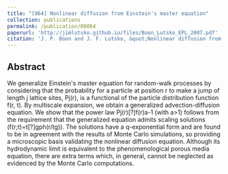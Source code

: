 ```yaml
---
title: "[064] Nonlinear diffusion from Einstein's master equation"
collection: publications
permalink: /publication/00064
paperurl: 'http://jimlutsko.github.io/files/Boon_Lutsko_EPL_2007.pdf'
citation: 'J. P. Boon and J. F. Lutsko, &quot;Nonlinear diffusion from Einstein&apos;s master equation&quot;, <i>EuroPhys. Lett.</i>, <strong>80</strong>, 60006 (2007)'
---
```

Abstract
---
We generalize Einstein&apos;s master equation for random-walk processes by considering that the probability for a particle at position r to make a jump of length j lattice sites, Pj(r), is a functional of the particle distribution function f(r, t). By multiscale expansion, we obtain a generalized advection-diffusion equation. We show that the power law Pj(r)[?]f(r)a-1 (with a>1) follows from the requirement that the generalized equation admits scaling solutions (f(r;t)=t[?]gph(r/tg)). The solutions have a q-exponential form and are found to be in agreement with the results of Monte Carlo simulations, so providing a microscopic basis validating the nonlinear diffusion equation. Although its hydrodynamic limit is equivalent to the phenomenological porous media equation, there are extra terms which, in general, cannot be neglected as evidenced by the Monte Carlo computations.
